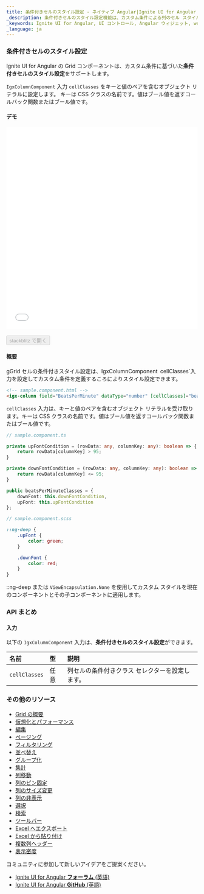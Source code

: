 ```yaml
---
title: 条件付きセルのスタイル設定 - ネイティブ Angular|Ignite UI for Angular
_description: 条件付きセルのスタイル設定機能は、カスタム条件による列のセル スタイルの設定をサポートします。
_keywords: Ignite UI for Angular, UI コントロール, Angular ウィジェット, web ウィジェット, UI ウィジェット, Angular, ネイティブ Angular コンポーネント スイート, ネイティブ Angular コントロール, ネイティブ Angular コンポーネント ライブラリ, Angular Data Grid コンポーネント, Angular Data Grid コントロール, ネイティブ Angular コンポーネント, Angular Grid コンポーネント, Angular Grid コントロール, セルのスタイル設定, 条件付き書式, 条件付きセルのスタイル設定, Angular グリッド条件付き列のスタイル設定, Angular 条件付きセルのスタイル設定
_language: ja
---
```


### 条件付きセルのスタイル設定
Ignite UI for Angular の Grid コンポーネントは、カスタム条件に基づいた**条件付きセルのスタイル設定**をサポートします。 

`IgxColumnComponent` 入力 `cellClasses` をキーと値のペアを含むオブジェクト リテラルに設定します。 キーは CSS クラスの名前です。値はブール値を返すコールバック関数またはブール値です。

#### デモ

<div class="sample-container loading" style="height:530px">
    <iframe id="cell-styling-sample-iframe" src='{environment:demosBaseUrl}/grid-cell-styling' width="100%" height="100%" seamless frameBorder="0" onload="onSampleIframeContentLoaded(this);"></iframe>
</div>
<br/>
<div>
<button data-localize="stackblitz" disabled class="stackblitz-btn" data-iframe-id="cell-styling-sample-iframe" data-demos-base-url="{environment:demosBaseUrl}">stackblitz で開く</button>
</div>
<div class="divider--half"></div>

#### 概要
gGrid セルの条件付きスタイル設定は、IgxColumnComponent` `cellClasses`入力を設定してカスタム条件を定義するころによりスタイル設定できます。

```html
<!-- sample.component.html -->
<igx-column field="BeatsPerMinute" dataType="number" [cellClasses]="beatsPerMinuteClasses"></igx-column>
```

`cellClasses` 入力は、キーと値のペアを含むオブジェクト リテラルを受け取ります。キーは CSS クラスの名前です。値はブール値を返すコールバック関数またはブール値です。

```typescript
// sample.component.ts

private upFontCondition = (rowData: any, columnKey: any): boolean => {
    return rowData[columnKey] > 95;
}

private downFontCondition = (rowData: any, columnKey: any): boolean => {
    return rowData[columnKey] <= 95;
}

public beatsPerMinuteClasses = {
    downFont: this.downFontCondition,
    upFont: this.upFontCondition
};
```

```scss
// sample.component.scss

::ng-deep {
    .upFont {
        color: green;
    }

    .downFont {
        color: red;
    }
}
```

::ng-deep または `ViewEncapsulation.None` を使用してカスタム スタイルを現在のコンポーネントとその子コンポーネントに適用します。

### API まとめ

#### 入力
以下の `IgxColumnComponent` 入力は、**条件付きセルのスタイル設定**ができます。

| 名前|型|説明 |
| :--- | :--- | :--- |
|`cellClasses`|任意|列セルの条件付きクラス セレクターを設定します。|

<div class="divider--half"></div>

### その他のリソース
<div class="divider--half"></div>

* [Grid の概要](grid.md)
* [仮想化とパフォーマンス](grid_virtualization.md)
* [編集](grid_editing.md)
* [ページング](grid_paging.md)
* [フィルタリング](grid_filtering.md)
* [並べ替え](grid_sorting.md)
* [グループ化](grid_groupby.md)
* [集計](grid_summaries.md)
* [列移動](grid_column_moving.md)
* [列のピン固定](grid_column_pinning.md)
* [列のサイズ変更](grid_column_resizing.md)
* [列の非表示](grid_column_hiding.md)
* [選択](grid_selection.md)
* [検索](grid_search.md)
* [ツールバー](grid_toolbar.md)
* [Excel へエクスポート](exporter_excel.md)
* [Excel から貼り付け](grid_paste_excel.md)
* [複数列ヘッダー](grid_multi_column_headers.md)
* [表示密度](grid_displayDensity.md)

<div class="divider--half"></div>
コミュニティに参加して新しいアイデアをご提案ください。

* [Ignite UI for Angular **フォーラム** (英語)](https://www.infragistics.com/community/forums/f/ignite-ui-for-angular)
* [Ignite UI for Angular **GitHub** (英語)](https://github.com/IgniteUI/igniteui-angular)
